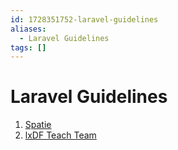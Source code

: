 ```yaml
---
id: 1728351752-laravel-guidelines
aliases:
  - Laravel Guidelines
tags: []
---
```


# Laravel Guidelines

1. [Spatie](https://spatie.be/guidelines/laravel-php)
2. [lxDF Teach Team](https://handbook.interaction-design.org/library/backend/conventions--laravel.html)
